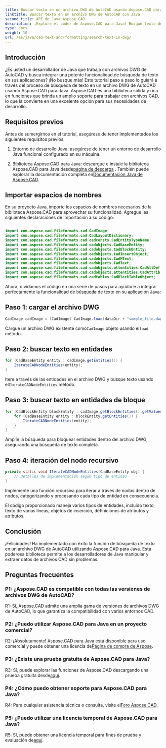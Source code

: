```yaml
---
title: Buscar texto en un archivo DWG de AutoCAD usando Aspose.CAD para Java
linktitle: Buscar texto en un archivo DWG de AutoCAD con Java
second_title: API de Java Aspose.CAD
description: ¡Explore el poder de Aspose.CAD para Java! Busque texto de manera eficiente en archivos DWG de AutoCAD. Descargue la biblioteca y mejore su aplicación CAD.
type: docs
weight: 10
url: /es/java/cad-text-and-formatting/search-text-in-dwg/
---
```

## Introducción

¿Es usted un desarrollador de Java que trabaja con archivos DWG de AutoCAD y busca integrar una potente funcionalidad de búsqueda de texto en sus aplicaciones? ¡No busque más! Este tutorial paso a paso lo guiará a través del proceso de búsqueda de texto en un archivo DWG de AutoCAD usando Aspose.CAD para Java. Aspose.CAD es una biblioteca sólida y rica en funciones que brinda un amplio soporte para trabajar con archivos CAD, lo que la convierte en una excelente opción para sus necesidades de desarrollo.

## Requisitos previos

Antes de sumergirnos en el tutorial, asegúrese de tener implementados los siguientes requisitos previos:

1. Entorno de desarrollo Java: asegúrese de tener un entorno de desarrollo Java funcional configurado en su máquina.

2.  Biblioteca Aspose.CAD para Java: descargue e instale la biblioteca Aspose.CAD para Java desde[pagina de descarga](https://releases.aspose.com/cad/java/) . También puede explorar la documentación completa en[Documentación Java de Aspose.CAD](https://reference.aspose.com/cad/java/).

## Importar espacios de nombres

En su proyecto Java, importe los espacios de nombres necesarios de la biblioteca Aspose.CAD para aprovechar su funcionalidad. Agregue las siguientes declaraciones de importación a su código:

```java

import com.aspose.cad.fileformats.cad.CadImage;
import com.aspose.cad.fileformats.cad.CadLayoutDictionary;
import com.aspose.cad.fileformats.cad.cadconsts.CadEntityTypeName;
import com.aspose.cad.fileformats.cad.cadobjects.CadBaseEntity;
import com.aspose.cad.fileformats.cad.cadobjects.CadBlockEntity;
import com.aspose.cad.fileformats.cad.cadobjects.CadInsertObject;
import com.aspose.cad.fileformats.cad.cadobjects.CadMText;
import com.aspose.cad.fileformats.cad.cadobjects.CadText;
import com.aspose.cad.fileformats.cad.cadobjects.attentities.CadAttDef;
import com.aspose.cad.fileformats.cad.cadobjects.attentities.CadAttrib;
import com.aspose.cad.fileformats.cad.cadtables.CadBlockTableObject;
```

Ahora, dividamos el código en una serie de pasos para ayudarle a integrar perfectamente la funcionalidad de búsqueda de texto en su aplicación Java:

## Paso 1: cargar el archivo DWG

```java
CadImage cadImage = (CadImage) CadImage.load(dataDir + "sample_file.dwg");
```

Cargue un archivo DWG existente como`CadImage` objeto usando el`load` método.

## Paso 2: buscar texto en entidades

```java
for (CadBaseEntity entity : cadImage.getEntities()) {
    IterateCADNodeEntities(entity);
}
```

 Itere a través de las entidades en el archivo DWG y busque texto usando el`IterateCADNodeEntities` método.

## Paso 3: buscar texto en entidades de bloque

```java
for (CadBlockEntity blockEntity : cadImage.getBlockEntities().getValues()) {
    for (CadBaseEntity entity : blockEntity.getEntities()) {
        IterateCADNodeEntities(entity);
    }
}
```

Amplíe la búsqueda para bloquear entidades dentro del archivo DWG, asegurando una búsqueda de texto completa.

## Paso 4: iteración del nodo recursivo

```java
private static void IterateCADNodeEntities(CadBaseEntity obj) {
    // Detalles de implementación según tipo de entidad
}
```

Implemente una función recursiva para iterar a través de nodos dentro de nodos, categorizando y procesando cada tipo de entidad en consecuencia.

El código proporcionado maneja varios tipos de entidades, incluido texto, texto de varias líneas, objetos de inserción, definiciones de atributos y atributos.

## Conclusión

¡Felicidades! Ha implementado con éxito la función de búsqueda de texto en un archivo DWG de AutoCAD utilizando Aspose.CAD para Java. Esta poderosa biblioteca permite a los desarrolladores de Java manipular y extraer datos de archivos CAD sin problemas.

## Preguntas frecuentes

### P1: ¿Aspose.CAD es compatible con todas las versiones de archivos DWG de AutoCAD?

R1: Sí, Aspose.CAD admite una amplia gama de versiones de archivos DWG de AutoCAD, lo que garantiza la compatibilidad con varios entornos CAD.

### P2: ¿Puedo utilizar Aspose.CAD para Java en un proyecto comercial?

 R2: ¡Absolutamente! Aspose.CAD para Java está disponible para uso comercial y puede obtener una licencia de[Página de compra de Aspose](https://purchase.aspose.com/buy).

### P3: ¿Existe una prueba gratuita de Aspose.CAD para Java?

 R3: Sí, puede explorar las funciones de Aspose.CAD descargando una prueba gratuita desde[aquí](https://releases.aspose.com/).

### P4: ¿Cómo puedo obtener soporte para Aspose.CAD para Java?

 R4: Para cualquier asistencia técnica o consulta, visite el[Foro Aspose.CAD](https://forum.aspose.com/c/cad/19).

### P5: ¿Puedo utilizar una licencia temporal de Aspose.CAD para Java?

 R5: Sí, puede obtener una licencia temporal para fines de prueba y evaluación de[aquí](https://purchase.aspose.com/temporary-license/).
